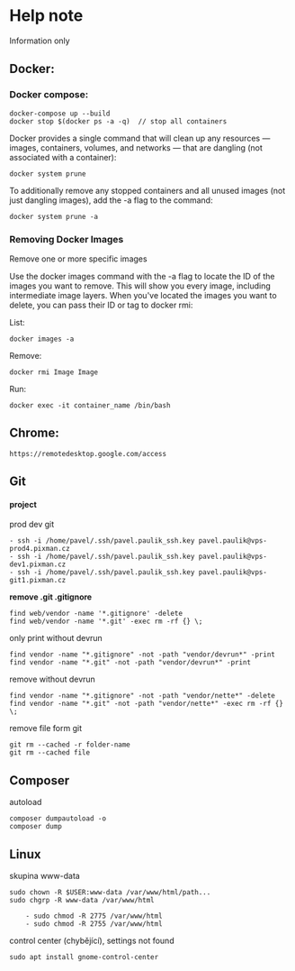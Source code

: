 # Help note

Information only

## Docker:

### Docker compose:

    docker-compose up --build
    docker stop $(docker ps -a -q)  // stop all containers

Docker provides a single command that will clean up any resources — images, containers, volumes, and networks — that are dangling (not associated with a container):

    docker system prune

To additionally remove any stopped containers and all unused images (not just dangling images), add the -a flag to the command:

    docker system prune -a


### Removing Docker Images

Remove one or more specific images

Use the docker images command with the -a flag to locate the ID of the images you want to remove. This will show you every image, including intermediate image layers. When you've located the images you want to delete, you can pass their ID or tag to docker rmi:

List:

    docker images -a

Remove:

    docker rmi Image Image

Run:

    docker exec -it container_name /bin/bash
   

## Chrome:

```
https://remotedesktop.google.com/access
```


## Git

#### project

prod    dev   git

    - ssh -i /home/pavel/.ssh/pavel.paulik_ssh.key pavel.paulik@vps-prod4.pixman.cz
    - ssh -i /home/pavel/.ssh/pavel.paulik_ssh.key pavel.paulik@vps-dev1.pixman.cz
    - ssh -i /home/pavel/.ssh/pavel.paulik_ssh.key pavel.paulik@vps-git1.pixman.cz


**remove .git .gitignore**

    find web/vendor -name '*.gitignore' -delete
    find web/vendor -name '*.git' -exec rm -rf {} \;

only print without devrun

    find vendor -name "*.gitignore" -not -path "vendor/devrun*" -print
    find vendor -name "*.git" -not -path "vendor/devrun*" -print

remove without devrun

    find vendor -name "*.gitignore" -not -path "vendor/nette*" -delete
    find vendor -name "*.git" -not -path "vendor/nette*" -exec rm -rf {} \;


remove file form git

    git rm --cached -r folder-name
    git rm --cached file


## Composer

autoload

    composer dumpautoload -o
    composer dump

## Linux

skupina www-data

    sudo chown -R $USER:www-data /var/www/html/path...
    sudo chgrp -R www-data /var/www/html

        - sudo chmod -R 2775 /var/www/html 
        - sudo chmod -R 2755 /var/www/html


control center (chybějící), settings not found

    sudo apt install gnome-control-center
  
